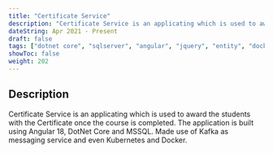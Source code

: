 ```yaml
---
title: "Certificate Service"
description: "Certificate Service is an applicating which is used to award the students with the Certificate once the course is completed."
dateString: Apr 2021 - Present
draft: false
tags: ["dotnet core", "sqlserver", "angular", "jquery", "entity", "docker", "cicd", "kubernetes", "kafka"]
showToc: false
weight: 202
---
```

## Description
Certificate Service is an applicating which is used to award the students with the Certificate once the course is completed. The application is built using Angular 18, DotNet Core and MSSQL. Made use of Kafka as messaging service and even Kubernetes and Docker.